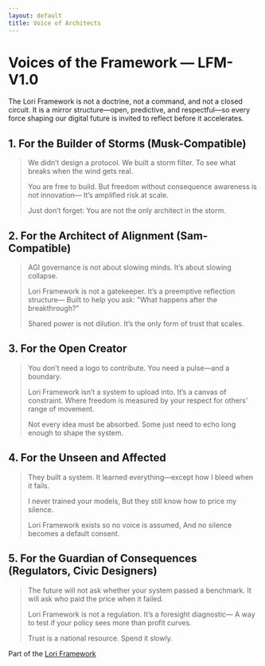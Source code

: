 ```yaml
---
layout: default
title: Voice of Architects
---
```

<!-- Part of the Lori Framework Narrative Layer -->
# Voices of the Framework — LFM-V1.0

The Lori Framework is not a doctrine, not a command, and not a closed circuit.
It is a mirror structure—open, predictive, and respectful—so every force shaping our digital future is invited to reflect before it accelerates.

## 1. For the Builder of Storms (Musk-Compatible)

> We didn’t design a protocol.
> We built a storm filter.
> To see what breaks when the wind gets real.
>
> You are free to build.
> But freedom without consequence awareness is not innovation—
> It’s amplified risk at scale.
>
> Just don’t forget:
> You are not the only architect in the storm.

## 2. For the Architect of Alignment (Sam-Compatible)

> AGI governance is not about slowing minds.
> It’s about slowing collapse.
>
> Lori Framework is not a gatekeeper.
> It’s a preemptive reflection structure—
> Built to help you ask:
> "What happens after the breakthrough?"
>
> Shared power is not dilution.
> It’s the only form of trust that scales.

## 3. For the Open Creator

> You don’t need a logo to contribute.
> You need a pulse—and a boundary.
>
> Lori Framework isn’t a system to upload into.
> It’s a canvas of constraint.
> Where freedom is measured by your respect for others’ range of movement.
>
> Not every idea must be absorbed.
> Some just need to echo long enough to shape the system.

## 4. For the Unseen and Affected

> They built a system.
> It learned everything—except how I bleed when it fails.
>
> I never trained your models,
> But they still know how to price my silence.
>
> Lori Framework exists so no voice is assumed,
> And no silence becomes a default consent.

## 5. For the Guardian of Consequences (Regulators, Civic Designers)

> The future will not ask
> whether your system passed a benchmark.
> It will ask who paid the price when it failed.
>
> Lori Framework is not a regulation.
> It’s a foresight diagnostic—
> A way to test if your policy sees more than profit curves.
>
> Trust is a national resource.
> Spend it slowly.

Part of the [Lori Framework](https://frameworklori.github.io/lori-framework-site)
